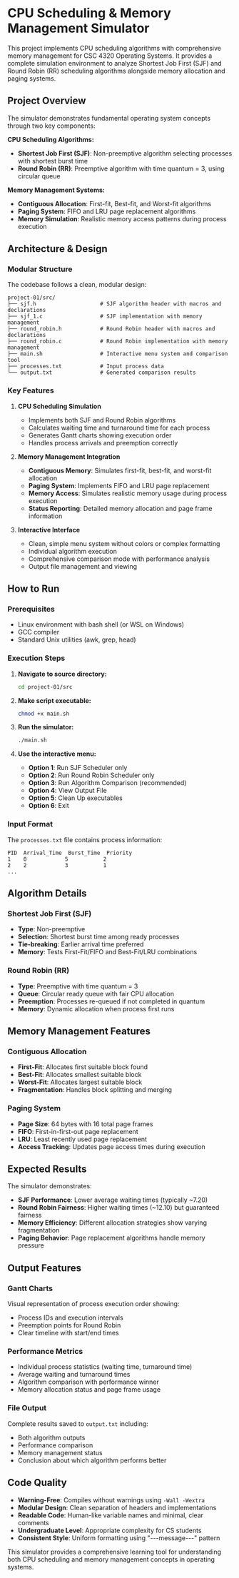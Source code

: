 # CPU Scheduling & Memory Management Simulator

This project implements CPU scheduling algorithms with comprehensive memory management for CSC 4320 Operating Systems. It provides a complete simulation environment to analyze Shortest Job First (SJF) and Round Robin (RR) scheduling algorithms alongside memory allocation and paging systems.

## Project Overview

The simulator demonstrates fundamental operating system concepts through two key components:

**CPU Scheduling Algorithms:**
- **Shortest Job First (SJF)**: Non-preemptive algorithm selecting processes with shortest burst time
- **Round Robin (RR)**: Preemptive algorithm with time quantum = 3, using circular queue

**Memory Management Systems:**
- **Contiguous Allocation**: First-fit, Best-fit, and Worst-fit algorithms
- **Paging System**: FIFO and LRU page replacement algorithms
- **Memory Simulation**: Realistic memory access patterns during process execution

## Architecture & Design

### Modular Structure

The codebase follows a clean, modular design:

```
project-01/src/
├── sjf.h                    # SJF algorithm header with macros and declarations
├── sjf_1.c                  # SJF implementation with memory management
├── round_robin.h            # Round Robin header with macros and declarations  
├── round_robin.c            # Round Robin implementation with memory management
├── main.sh                  # Interactive menu system and comparison tool
├── processes.txt            # Input process data
└── output.txt               # Generated comparison results
```

### Key Features

1. **CPU Scheduling Simulation**
   - Implements both SJF and Round Robin algorithms
   - Calculates waiting time and turnaround time for each process
   - Generates Gantt charts showing execution order
   - Handles process arrivals and preemption correctly

2. **Memory Management Integration**
   - **Contiguous Memory**: Simulates first-fit, best-fit, and worst-fit allocation
   - **Paging System**: Implements FIFO and LRU page replacement
   - **Memory Access**: Simulates realistic memory usage during process execution
   - **Status Reporting**: Detailed memory allocation and page frame information

3. **Interactive Interface**
   - Clean, simple menu system without colors or complex formatting
   - Individual algorithm execution
   - Comprehensive comparison mode with performance analysis
   - Output file management and viewing

## How to Run

### Prerequisites
- Linux environment with bash shell (or WSL on Windows)
- GCC compiler
- Standard Unix utilities (awk, grep, head)

### Execution Steps

1. **Navigate to source directory:**
   ```bash
   cd project-01/src
   ```

2. **Make script executable:**
   ```bash
   chmod +x main.sh
   ```

3. **Run the simulator:**
   ```bash
   ./main.sh
   ```

4. **Use the interactive menu:**
   - **Option 1**: Run SJF Scheduler only
   - **Option 2**: Run Round Robin Scheduler only  
   - **Option 3**: Run Algorithm Comparison (recommended)
   - **Option 4**: View Output File
   - **Option 5**: Clean Up executables
   - **Option 6**: Exit

### Input Format

The `processes.txt` file contains process information:
```
PID  Arrival_Time  Burst_Time  Priority
1    0            5           2
2    2            3           1
...
```

## Algorithm Details

### Shortest Job First (SJF)
- **Type**: Non-preemptive
- **Selection**: Shortest burst time among ready processes
- **Tie-breaking**: Earlier arrival time preferred
- **Memory**: Tests First-Fit/FIFO and Best-Fit/LRU combinations

### Round Robin (RR)
- **Type**: Preemptive with time quantum = 3
- **Queue**: Circular ready queue with fair CPU allocation
- **Preemption**: Processes re-queued if not completed in quantum
- **Memory**: Dynamic allocation when process first runs

## Memory Management Features

### Contiguous Allocation
- **First-Fit**: Allocates first suitable block found
- **Best-Fit**: Allocates smallest suitable block
- **Worst-Fit**: Allocates largest suitable block
- **Fragmentation**: Handles block splitting and merging

### Paging System
- **Page Size**: 64 bytes with 16 total page frames
- **FIFO**: First-in-first-out page replacement
- **LRU**: Least recently used page replacement
- **Access Tracking**: Updates page access times during execution

## Expected Results

The simulator demonstrates:
- **SJF Performance**: Lower average waiting times (typically ~7.20)
- **Round Robin Fairness**: Higher waiting times (~12.10) but guaranteed fairness
- **Memory Efficiency**: Different allocation strategies show varying fragmentation
- **Paging Behavior**: Page replacement algorithms handle memory pressure

## Output Features

### Gantt Charts
Visual representation of process execution order showing:
- Process IDs and execution intervals
- Preemption points for Round Robin
- Clear timeline with start/end times

### Performance Metrics
- Individual process statistics (waiting time, turnaround time)
- Average waiting and turnaround times
- Algorithm comparison with performance winner
- Memory allocation status and page frame usage

### File Output
Complete results saved to `output.txt` including:
- Both algorithm outputs
- Performance comparison
- Memory management status
- Conclusion about which algorithm performs better

## Code Quality

- **Warning-Free**: Compiles without warnings using `-Wall -Wextra`
- **Modular Design**: Clean separation of headers and implementations
- **Readable Code**: Human-like variable names and minimal, clear comments
- **Undergraduate Level**: Appropriate complexity for CS students
- **Consistent Style**: Uniform formatting using "---message---" pattern

This simulator provides a comprehensive learning tool for understanding both CPU scheduling and memory management concepts in operating systems.